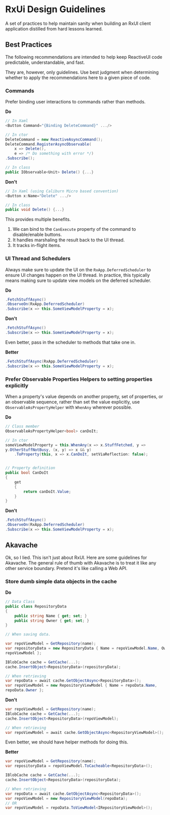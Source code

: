 RxUi Design Guidelines
======================

A set of practices to help maintain sanity when building an RxUI client 
application distilled from hard lessons learned.

## Best Practices

The following recommendations are intended to help keep ReactiveUI code 
predictable, understandable, and fast.

They are, however, only guidelines. Use best judgment when determining whether 
to apply the recommendations here to a given piece of code.

### Commands

Prefer binding user interactions to commands rather than methods.

__Do__

```csharp
// In Xaml
<Button Command="{Binding DeleteCommand}" .../>

// In ctor
DeleteCommand = new ReactiveAsyncCommand();
DeleteCommand.RegisterAsyncObservable(
    x => Delete(),  
    e => /* Do something with error */)
.Subscribe();

// In class
public IObservable<Unit> Delete() {...}
```

__Don't__

```csharp
// In Xaml (using Caliburn Micro based convention)
<Button x:Name="Delete" .../>

// In class
public void Delete() {...}
```

This provides multiple benefits.

1. We can bind to the `CanExecute` property of the command to disable/enable 
buttons.
2. It handles marshaling the result back to the UI thread.
3. It tracks in-flight items.


### UI Thread and Schedulers

Always make sure to update the UI on the `RxApp.DeferredScheduler` to ensure UI 
changes happen on the UI thread. In practice, this typically means making sure 
to update view models on the deferred scheduler.

__Do__

```csharp
.FetchStuffAsync()
.ObserveOn(RxApp.DeferredScheduler)
.Subscribe(x => this.SomeViewModelProperty = x);
```
__Don't__

```csharp
.FetchStuffAsync()
.Subscribe(x => this.SomeViewModelProperty = x);
```

Even better, pass in the scheduler to methods that take one in.

__Better__

```csharp
.FetchStuffAsync(RxApp.DeferredScheduler)
.Subscribe(x => this.SomeViewModelProperty = x);
```

### Prefer Observable Properties Helpers to setting properties explicitly
When a property's value depends on another property, set of properties, or an 
observable sequence, rather than set the value explicitly, use 
`ObservableAsPropertyHelper` with `WhenAny` wherever possible.

__Do__

```csharp
// Class member
ObservableAsPropertyHelper<bool> canDoIt;

// In ctor
someViewModelProperty = this.WhenAny(x => x.StuffFetched, y => 
y.OtherStuffNotBusy, (x, y) => x && y)
    .ToProperty(this, x => x.CanDoIt, setViaReflection: false);


// Property definition
public bool CanDoIt
{
    get
    {
        return canDoIt.Value;
    }
}
```

__Don't__

```csharp
.FetchStuffAsync()
.ObserveOn(RxApp.DeferredScheduler)
.Subscribe(x => this.SomeViewModelProperty = x);
```

## Akavache

Ok, so I lied. This isn't just about RxUI. Here are some guidelines for 
Akavache. The general rule of thumb with Akavache is to treat it like any other 
service boundary. Pretend it's like calling a Web API.

### Store dumb simple data objects in the cache

__Do__

```csharp
// Data Class 
public class RepositoryData
{
    public string Name { get; set; }
    public string Owner { get; set; }
}

// When saving data.

var repoViewModel = GetRepository(name);
var repositoryData = new RepositoryData { Name = repoViewModel.Name, Owner = 
repoViewModel };

IBlobCache cache = GetCache(...);
cache.InsertObject<RepositoryData>(repositoryData);

// When retrieving
var repoData = await cache.GetObjectAsync<RepositoryData>();
var repoViewModel = new RepositoryViewModel { Name = repoData.Name, 
repoData.Owner };
```

__Don't__

```csharp
var repoViewModel = GetRepository(name);
IBlobCache cache = GetCache(...);
cache.InsertObject<RepositoryData>(repoViewModel);

// When retrieving
var repoViewModel = await cache.GetObjectAsync<RepositoryViewModel>();
```

Even better, we should have helper methods for doing this.

__Better__

```csharp
var repoViewModel = GetRepository(name);
var repositoryData = repoViewModel.ToCacheable<RepositoryData>();

IBlobCache cache = GetCache(...);
cache.InsertObject<RepositoryData>(repositoryData);

// When retrieving
var repoData = await cache.GetObjectAsync<RepositoryData>();
var repoViewModel = new RepositoryViewModel(repoData);
// OR
var repoViewModel = repoData.ToViewModel<IRepositoryViewModel>();
```